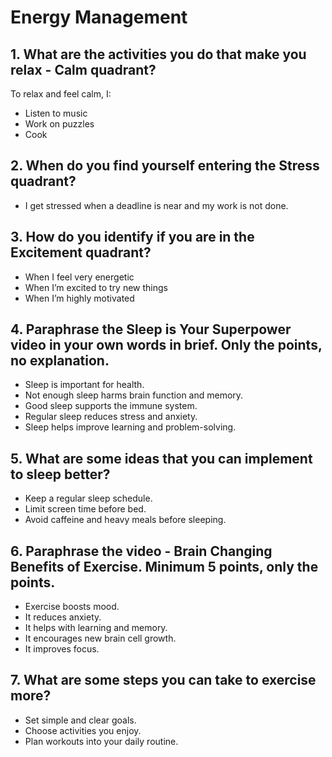 # Energy Management

## 1. What are the activities you do that make you relax - Calm quadrant?

To relax and feel calm, I:
- Listen to music
- Work on puzzles
- Cook

## 2. When do you find yourself entering the Stress quadrant?

- I get stressed when a deadline is near and my work is not done.

## 3. How do you identify if you are in the Excitement quadrant?

- When I feel very energetic
- When I’m excited to try new things
- When I’m highly motivated

## 4. Paraphrase the Sleep is Your Superpower video in your own words in brief. Only the points, no explanation.

- Sleep is important for health.
- Not enough sleep harms brain function and memory.
- Good sleep supports the immune system.
- Regular sleep reduces stress and anxiety.
- Sleep helps improve learning and problem-solving.

## 5. What are some ideas that you can implement to sleep better?

- Keep a regular sleep schedule.
- Limit screen time before bed.
- Avoid caffeine and heavy meals before sleeping.

## 6. Paraphrase the video - Brain Changing Benefits of Exercise. Minimum 5 points, only the points.

- Exercise boosts mood.
- It reduces anxiety.
- It helps with learning and memory.
- It encourages new brain cell growth.
- It improves focus.

## 7. What are some steps you can take to exercise more?

- Set simple and clear goals.
- Choose activities you enjoy.
- Plan workouts into your daily routine.
